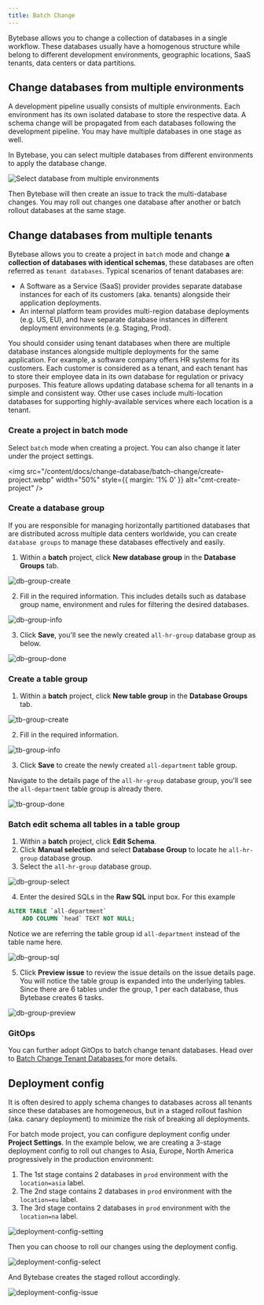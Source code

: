 ```yaml
---
title: Batch Change
---
```


<TutorialBlock url="/docs/tutorials/batch-change-with-database-group" title="Batch Change with Database Group" />

Bytebase allows you to change a collection of databases in a single workflow. These databases usually have a homogenous structure while belong to different development environments, geographic locations, SaaS tenants, data centers or data partitions.

## Change databases from multiple environments

A development pipeline usually consists of multiple environments.
Each environment has its own isolated database to store the respective data. A schema change will be propagated from each databases following the development pipeline. You may have multiple databases in one stage as well.

In Bytebase, you can select multiple databases from different environments to apply the database change.

![Select database from multiple environments](/content/docs/change-database/batch-change/multi-environment-database-select.webp)

Then Bytebase will then create an issue to track the multi-database changes. You may roll out changes one database after another or batch rollout databases at the same stage.

## Change databases from multiple tenants

<PricingPlanBlock _feature_name='BATCH_CHANGE' />

Bytebase allows you to create a project in `batch` mode and change **a collection of databases with identical schemas**, these databases are often referred as `tenant databases`. Typical scenarios of tenant databases are:

- A Software as a Service (SaaS) provider provides separate database instances for each of its customers (aka. tenants) alongside their application deployments.
- An internal platform team provides multi-region database deployments (e.g. US, EU), and have separate database instances in different deployment environments (e.g. Staging, Prod).

You should consider using tenant databases when there are multiple database instances alongside multiple deployments for the same application. For example, a software company offers HR systems for its customers. Each customer is considered as a tenant, and each tenant has to store their employee data in its own database for regulation or privacy purposes. This feature allows updating database schema for all tenants in a simple and consistent way. Other use cases include multi-location databases for supporting highly-available services where each location is a tenant.

### Create a project in batch mode

Select `batch` mode when creating a project. You can also change it later under the project settings.

<img src="/content/docs/change-database/batch-change/create-project.webp" width="50%" style={{ margin: '1% 0' }} alt="cmt-create-project" />

### Create a database group

If you are responsible for managing horizontally partitioned databases that are distributed across multiple data centers worldwide, you can create `database groups` to manage these databases effectively and easily.

1. Within a **batch** project, click **New database group** in the **Database Groups** tab.

![db-group-create](/content/docs/change-database/batch-change/db-group-create.webp)

2. Fill in the required information. This includes details such as database group name, environment and rules for filtering the desired databases.

![db-group-info](/content/docs/change-database/batch-change/db-group-info.webp)

3. Click **Save**, you'll see the newly created `all-hr-group` database group as below.

![db-group-done](/content/docs/change-database/batch-change/db-group-done.webp)

### Create a table group

1. Within a **batch** project, click **New table group** in the **Database Groups** tab.

![tb-group-create](/content/docs/change-database/batch-change/tb-group-create.webp)

2. Fill in the required information.

![tb-group-info](/content/docs/change-database/batch-change/tb-group-info.webp)

3. Click **Save** to create the newly created `all-department` table group.

Navigate to the details page of the `all-hr-group` database group, you'll see the `all-department` table group is already there.

![tb-group-done](/content/docs/change-database/batch-change/tb-group-done.webp)

### Batch edit schema all tables in a table group

1. Within a **batch** project, click **Edit Schema**.
2. Click **Manual selection** and select **Database Group** to locate he `all-hr-group` database group.
3. Select the `all-hr-group` database group.

![db-group-select](/content/docs/change-database/batch-change/db-group-select.webp)

4. Enter the desired SQLs in the **Raw SQL** input box. For this example

```sql
ALTER TABLE `all-department`
    ADD COLUMN `head` TEXT NOT NULL;
```

Notice we are referring the table group id `all-department` instead of the table name here.

![db-group-sql](/content/docs/change-database/batch-change/db-group-sql.webp)

5. Click **Preview issue** to review the issue details on the issue details page. You will notice the table group is expanded into the underlying tables. Since there are 6 tables under the group, 1 per each database, thus Bytebase creates 6 tasks.

![db-group-preview](/content/docs/change-database/batch-change/db-group-preview.webp)

### GitOps

You can further adopt GitOps to batch change tenant databases. Head over to [Batch Change Tenant Databases
](/docs/vcs-integration/tenant-gitops) for more details.

## Deployment config
<PricingPlanBlock _feature_name='BATCH_CHANGE' />

It is often desired to apply schema changes to databases across all tenants since these databases are homogeneous, but in a staged rollout fashion (aka. canary deployment) to minimize the risk of breaking all deployments.

For batch mode project, you can configure deployment config under **Project Settings**. In the example below, we are creating
a 3-stage deployment config to roll out changes to Asia, Europe, North America progressively in the production environment:

1. The 1st stage contains 2 databases in `prod` environment with the `location=asia` label.
2. The 2nd stage contains 2 databases in `prod` environment with the `location=eu` label.
3. The 3rd stage contains 2 databases in `prod` environment with the `location=na` label.

![deployment-config-setting](/content/docs/change-database/batch-change/deployment-config-setting.webp)

Then you can choose to roll our changes using the deployment config.

![deployment-config-select](/content/docs/change-database/batch-change/deployment-config-select.webp)

And Bytebase creates the staged rollout accordingly.

![deployment-config-issue](/content/docs/change-database/batch-change/deployment-config-issue.webp)
